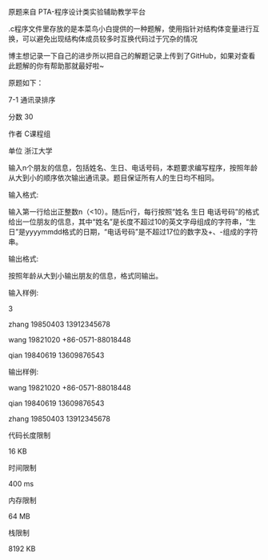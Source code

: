 原题来自 PTA-程序设计类实验辅助教学平台

.c程序文件里存放的是本菜鸟小白提供的一种题解，使用指针对结构体变量进行互换，可以避免出现结构体成员较多时互换代码过于冗杂的情况

博主想记录一下自己的进步所以把自己的解题记录上传到了GitHub，如果对查看此题解的你有帮助那就最好啦~



原题如下：

7-1 通讯录排序

分数 30

作者 C课程组

单位 浙江大学

输入n个朋友的信息，包括姓名、生日、电话号码，本题要求编写程序，按照年龄从大到小的顺序依次输出通讯录。题目保证所有人的生日均不相同。

输入格式:

输入第一行给出正整数n（<10）。随后n行，每行按照“姓名 生日 电话号码”的格式给出一位朋友的信息，其中“姓名”是长度不超过10的英文字母组成的字符串，“生日”是yyyymmdd格式的日期，“电话号码”是不超过17位的数字及+、-组成的字符串。

输出格式:

按照年龄从大到小输出朋友的信息，格式同输出。

输入样例:

3

zhang 19850403 13912345678

wang 19821020 +86-0571-88018448

qian 19840619 13609876543

输出样例:

wang 19821020 +86-0571-88018448

qian 19840619 13609876543

zhang 19850403 13912345678

代码长度限制

16 KB

时间限制

400 ms

内存限制

64 MB

栈限制

8192 KB
